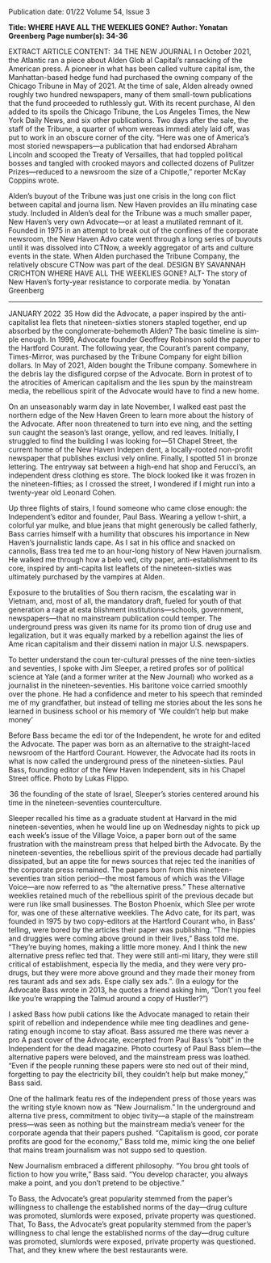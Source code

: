 Publication date: 01/22
Volume 54, Issue 3

**Title: WHERE HAVE ALL THE WEEKLIES GONE?**
**Author: Yonatan Greenberg**
**Page number(s): 34-36**

EXTRACT ARTICLE CONTENT:
 34
THE  NEW  JOURNAL
I
n October 2021, the Atlantic 
ran a piece about Alden Glob­
al Capital’s ransacking of the 
American press. A pioneer in what 
has been called vulture capital­
ism, the Manhattan-based hedge 
fund had purchased the owning 
company of the Chicago Tribune in 
May of 2021. At the time of sale, 
Alden already owned roughly two 
hundred newspapers, many of 
them small-town publications that 
the fund proceeded to ruthlessly 
gut. With its recent purchase, Al­
den added to its spoils the Chicago 
Tribune, the Los Angeles Times, 
the New York Daily News, and six 
other publications. Two days after 
the sale, the staff of the Tribune, a 
quarter of whom wereas immedi­
ately laid off, was put to work in an 
obscure corner of the city. “Here 
was one of America’s most storied 
newspapers—a publication that had 
endorsed Abraham Lincoln and 
scooped the Treaty of Versailles, 
that had toppled political bosses 
and tangled with crooked mayors 
and collected dozens of Pulitzer 
Prizes—reduced to a newsroom the 
size of a Chipotle,” reporter McKay 
Coppins wrote.

Alden’s buyout of the Tribune 
was just one crisis in the long con­
flict between capital and journa­
lism. New Haven provides an illu­
minating case study. Included in 
Alden’s deal for the Tribune was a 
much smaller paper, New Haven’s 
very own Advocate—or at least a 
mutilated remnant of it. Founded 
in 1975 in an attempt to break out 
of the confines of the corporate 
newsroom, the New Haven Advo­
cate went through a long series 
of buyouts until it was dissolved 
into CTNow, a weekly aggregator 
of arts and culture events in the 
state. When Alden purchased the 
Tribune Company, the relatively 
obscure CTNow was part of the 
deal.
DESIGN BY SAVANNAH CRICHTON
WHERE 
HAVE ALL 
THE 
WEEKLIES 
GONE?
ALT-
The story of New Haven’s 
forty-year resistance to 
corporate media. 
by Yonatan Greenberg


---

JANUARY 2022
 35
How did the Advocate, a paper 
inspired by the anti-capitalist lea­
flets that nineteen-sixties stoners 
stapled together, end up absorbed 
by the conglomerate-behemoth 
Alden? The basic timeline is sim­
ple enough. In 1999, Advocate 
founder Geoffrey Robinson sold 
the paper to the Hartford Courant. 
The following year, the Courant’s 
parent company, Times-Mirror, 
was purchased by the Tribune 
Company for eight billion dollars. 
In May of 2021, Alden bought the 
Tribune company. Somewhere in 
the debris lay the disfigured corpse 
of the Advocate. Born in protest 
of to the atrocities of American 
capitalism and the lies spun by the 
mainstream media, the rebellious 
spirit of the Advocate would have 
to find a new home.

On an unseasonably warm day 
in late November, I walked east 
past the northern edge of the New 
Haven Green to learn more about 
the history of the Advocate. After­
noon threatened to turn into eve­
ning, and the setting sun caught 
the season’s last orange, yellow, 
and red leaves. Initially, I struggled 
to find the building I was looking 
for—51 Chapel Street, the current 
home of the New Haven Indepen­
dent, a locally-rooted non-profit 
newspaper that publishes exclusi­
vely online. Finally, I spotted 51 
in bronze lettering. The entryway 
sat between a high-end hat shop 
and Ferucci’s, an independent 
dress clothing es store. The block 
looked like it was frozen in the 
nineteen-fifties; as I crossed the 
street, I wondered if I might run 
into a twenty-year old Leonard 
Cohen. 

Up three flights of stairs, I 
found someone who came close 
enough: the Independent’s editor 
and founder, Paul Bass. Wearing 
a yellow t-shirt, a colorful yar­
mulke, and blue jeans that might 
generously be called fatherly, Bass 
carries himself with a humility 
that obscures his importance in 
New Haven’s journalistic lands­
cape. As I sat in his office and 
snacked on cannolis, Bass trea­
ted me to an hour-long history 
of New Haven journalism. He 
walked me through how a belo­
ved, city paper, anti-establishment 
to its core, inspired by anti-capita­
list leaflets of the nineteen-sixties 
was ultimately purchased by the 
vampires at Alden.

Exposure to the brutalities of Sou­
thern racism, the escalating war 
in Vietnam, and, most of all, the 
mandatory draft, fueled for youth 
of that generation a rage at esta­
blishment 
institutions—schools, 
government, 
newspapers—that 
no mainstream publication could 
temper. The underground press 
was given its name for its promo­
tion of drug use and legalization, 
but it was equally marked by a 
rebellion against the lies of Ame­
rican capitalism and their dissemi­
nation in major U.S. newspapers.

To better understand the coun­
ter-cultural presses of the nine­
teen-sixties and seventies, I spoke 
with Jim Sleeper, a retired profes­
sor of political science at Yale (and 
a former writer at the New Journal) 
who worked as a journalist in the 
nineteen-seventies. His baritone 
voice carried smoothly over the 
phone. He had a confidence and 
meter to his speech that reminded 
me of my grandfather, but instead 
of telling me stories about the les­
sons he learned in business school 
or his memory of 
‘We couldn’t help but 
make money’

Before Bass became the edi­
tor of the Independent, he wrote 
for and edited the Advocate. The 
paper was born as an alternative 
to the straight-laced newsroom 
of the Hartford Courant. However, 
the Advocate had its roots in what 
is now called the underground 
press 
of 
the 
nineteen-sixties. 
Paul Bass, founding editor of the New Haven 
Independent, sits in his Chapel Street office. Photo by Lukas Flippo.



 36
the founding of the state of Israel, 
Sleeper’s stories centered around 
his time in the nineteen-seventies 
counterculture.

Sleeper recalled his time as a 
graduate student at Harvard in 
the mid nineteen-seventies, when 
he would line up on Wednesday 
nights to pick up each week’s 
issue of the Village Voice, a paper 
born out of the same frustration 
with the mainstream press that 
helped birth the Advocate. By the 
nineteen-seventies, the rebellious 
spirit of the previous decade had 
partially dissipated, but an appe­
tite for news sources that rejec­
ted the inanities of the corporate 
press remained. The papers born 
from this nineteen-seventies tran­
sition period—the most famous of 
which was the Village Voice—are 
now referred to as “the alternative 
press.” These alternative weeklies 
retained much of the rebellious 
spirit of the previous decade but 
were run like small businesses. 
The Boston Phoenix, which Slee­
per wrote for, was one of these 
alternative weeklies. The Advo­
cate, for its part, was founded in 
1975 by two copy-editors at the 
Hartford Courant who, in Bass’ 
telling, were bored by the articles 
their paper was publishing. 
“The hippies and druggies 
were 
coming 
above 
ground 
in their lives,” Bass told me. 
“They’re buying homes, making 
a little more money. And I think 
the new alternative press reflec­
ted that. They were still anti-mi­
litary, they were still critical of 
establishment, 
especia­
lly the media, and they were 
very pro-drugs, but they were 
more above ground and they 
made their money from res­
taurant ads and sex ads. Espe­
cially sex ads.”. (In a eulogy 
for the Advocate Bass wrote 
in 2013, he quotes a friend 
asking him, “Don’t you feel 
like you’re wrapping the 
Talmud around a copy of 
Hustler?”)

I asked Bass how publi­
cations like the Advocate 
managed to retain their 
spirit of rebellion and 
independence while mee­
ting deadlines and gene­
rating enough income to 
stay afloat. Bass assured 
me there was never a pro­
A past cover of the Advocate, 
excerpted from Paul Bass’s “obit” 
in the Independent for the dead 
magazine. Photo courtesy of Paul 
Bass
blem—the alternative papers were 
beloved, and the mainstream press 
was loathed. “Even if the people 
running these papers were sto­
ned out of their mind, forgetting 
to pay the electricity bill, they 
couldn’t help but make money,” 
Bass said. 

One of the hallmark featu­
res of the independent press of 
those years was the writing style 
known now as “New Journalism.” 
In the underground and alterna­
tive press, commitment to objec­
tivity—a staple of the mainstream 
press—was seen as nothing but the 
mainstream media’s veneer for the 
corporate agenda that their papers 
pushed. “Capitalism is good, cor­
porate profits are good for the 
economy,” Bass told me, mimic­
king the one belief that mains­
tream journalism was not suppo­
sed to question.

New Journalism embraced a 
different philosophy. “You brou­
ght tools of fiction to how you 
write,” Bass said. “You develop 
character, you always make a 
point, and you don’t pretend to be 
objective.”

To Bass, the Advocate’s great 
popularity stemmed from the 
paper’s willingness to challenge 
the established norms of the 
day—drug culture was promoted, 
slumlords were exposed, private 
property was questioned. That, 
To Bass, the Advocate’s great popularity 
stemmed from the paper’s willingness to chal­
lenge the established norms of the day—drug 
culture was promoted, slumlords were exposed, 
private property was questioned. That, and 
they knew where the best restaurants were.